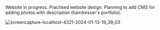 Website in progress. Practised website design. Planning to add CMS for adding photos with description (hairdresser's portfolio).

![screencapture-localhost-4321-2024-01-13-19_39_03](https://github.com/PolishCrow23/cosmo-caleb-cosmetology/assets/139121607/39e8ec29-823f-4802-a18d-86f149f5fe20)
